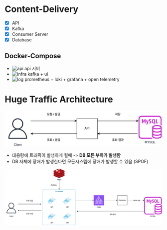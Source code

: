 # Content-Delivery

- [x] API
- [x] Kafka
- [x] Consumer Server
- [x] Database

## Docker-Compose

- ![api](./docker-compose.yml) api 서버
- ![infra](./docker-compose.kafka.yml) kafka + ui
- ![log](./docker-compose.log.yml) prometheus + loki + grafana + open telemetry

# Huge Traffic Architecture

![asis](./public/asis.png)

- 대용량에 트래픽이 발생하게 될때 -> <b>DB 모든 부하가 발생함</b>
- DB 자체에 장애가 발생한다면 모든시스템에 장애가 발생할 수 있음 (SPOF)

![tobe](./public/tobe.png)
